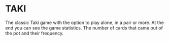 # TAKI
The classic Taki game with the option to play alone, in a pair or more. At the end you can see the game statistics. The number of cards that came out of the pot and
their frequency.
